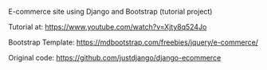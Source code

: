E-commerce site using Django and Bootstrap
(tutorial project)

Tutorial at:
https://www.youtube.com/watch?v=Xjty8q524Jo

Bootstrap Template:
https://mdbootstrap.com/freebies/jquery/e-commerce/

Original code:
https://github.com/justdjango/django-ecommerce
